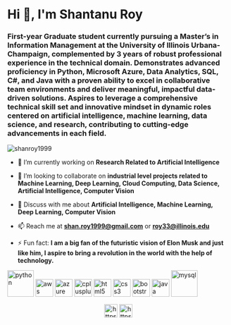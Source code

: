 <h1>Hi 👋, I'm Shantanu Roy</h1>
<h3> First-year Graduate student currently pursuing a Master’s in Information Management at the University of Illinois Urbana-Champaign, complemented by 3 years of robust professional experience in the technical domain. Demonstrates advanced proficiency in Python, Microsoft Azure, Data Analytics, SQL, C#, and Java with a proven ability to excel in collaborative team environments and deliver meaningful, impactful data-driven solutions. Aspires to leverage a comprehensive technical skill set and innovative mindset in dynamic roles centered on artificial intelligence, machine learning, data science, and research, contributing to cutting-edge advancements in each field.</h3>

<p align="left"> <img src="https://komarev.com/ghpvc/?username=shanroy1999" alt="shanroy1999" /> </p>

- 🔭 I’m currently working on **Research Related to Artificial Intelligence**

- 👯 I’m looking to collaborate on **industrial level projects related to Machine Learning, Deep Learning, Cloud Computing, Data Science, Artificial Intelligence, Computer Vision**

- 💬 Discuss with me about **Artificial Intelligence, Machine Learning, Deep Learning, Computer Vision**

- 📫 Reach me at **shan.roy1999@gmail.com** or **roy33@illinois.edu**

- ⚡ Fun fact: **I am a big fan of the futuristic vision of Elon Musk and just like him, I aspire to bring a revolution in the world with the help of technology.**

<p align="left"><img src="https://upload.wikimedia.org/wikipedia/commons/thumb/c/c3/Python-logo-notext.svg/182px-Python-logo-notext.svg.png" alt="python" width="60" height="60"/> <img src="https://upload.wikimedia.org/wikipedia/commons/thumb/9/93/Amazon_Web_Services_Logo.svg/225px-Amazon_Web_Services_Logo.svg.png" alt="aws" width="40" height="40"/> <img src="https://upload.wikimedia.org/wikipedia/commons/thumb/f/fa/Microsoft_Azure.svg/180px-Microsoft_Azure.svg.png" alt="azure" width="40" height="40"/> <img src="https://upload.wikimedia.org/wikipedia/commons/thumb/1/18/ISO_C%2B%2B_Logo.svg/180px-ISO_C%2B%2B_Logo.svg.png" alt="cplusplus" width="40" height="40"/> <img src="https://upload.wikimedia.org/wikipedia/commons/thumb/6/61/HTML5_logo_and_wordmark.svg/180px-HTML5_logo_and_wordmark.svg.png" alt="html5" width="40" height="40"/> <img src="https://upload.wikimedia.org/wikipedia/commons/thumb/d/d5/CSS3_logo_and_wordmark.svg/180px-CSS3_logo_and_wordmark.svg.png" alt="css3" width="40" height="40"/> <img src="https://upload.wikimedia.org/wikipedia/commons/thumb/b/b2/Bootstrap_logo.svg/180px-Bootstrap_logo.svg.png" alt="bootstrap" width="40" height="40"/> <img src="https://upload.wikimedia.org/wikipedia/en/thumb/3/30/Java_programming_language_logo.svg/182px-Java_programming_language_logo.svg.png" alt="java" width="40" height="40"/> <img src="https://upload.wikimedia.org/wikipedia/en/thumb/d/dd/MySQL_logo.svg/150px-MySQL_logo.svg.png" alt="mysql" width="60" height="60"/></p>

<p align="center">
<a href="https://www.linkedin.com/in/shanroy99/" target="blank"><img align="center" src="https://cdn.jsdelivr.net/npm/simple-icons@3.0.1/icons/linkedin.svg" alt="https://www.linkedin.com/in/shanroy99/" height="30" width="30" /></a>
<a href="https://www.kaggle.com/codebreaker619" target="blank"><img align="center" src="https://cdn.jsdelivr.net/npm/simple-icons@3.0.1/icons/kaggle.svg" alt="https://www.kaggle.com/codebreaker619" height="30" width="30" /></a>
</p>
